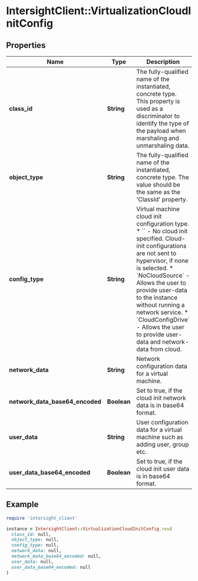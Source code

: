 # IntersightClient::VirtualizationCloudInitConfig

## Properties

| Name | Type | Description | Notes |
| ---- | ---- | ----------- | ----- |
| **class_id** | **String** | The fully-qualified name of the instantiated, concrete type. This property is used as a discriminator to identify the type of the payload when marshaling and unmarshaling data. | [default to &#39;virtualization.CloudInitConfig&#39;] |
| **object_type** | **String** | The fully-qualified name of the instantiated, concrete type. The value should be the same as the &#39;ClassId&#39; property. | [default to &#39;virtualization.CloudInitConfig&#39;] |
| **config_type** | **String** | Virtual machine cloud init configuration type. * &#x60;&#x60; - No cloud init specified. Cloud-init configurations are not sent to hypervisor, if none is selected. * &#x60;NoCloudSource&#x60; - Allows the user to provide user-data to the instance without running a network service. * &#x60;CloudConfigDrive&#x60; - Allows the user to provide user-data and network-data from cloud. | [optional][default to &#39;&#39;] |
| **network_data** | **String** | Network configuration data for a virtual machine. | [optional] |
| **network_data_base64_encoded** | **Boolean** | Set to true, if the cloud init network data is in base64 format. | [optional] |
| **user_data** | **String** | User configuration data for a virtual machine such as adding user, group etc. | [optional] |
| **user_data_base64_encoded** | **Boolean** | Set to true, if the cloud init user data is in base64 format. | [optional] |

## Example

```ruby
require 'intersight_client'

instance = IntersightClient::VirtualizationCloudInitConfig.new(
  class_id: null,
  object_type: null,
  config_type: null,
  network_data: null,
  network_data_base64_encoded: null,
  user_data: null,
  user_data_base64_encoded: null
)
```

